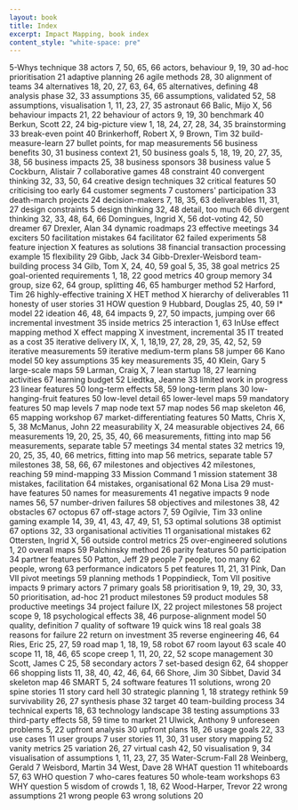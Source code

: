 ```yaml
---
layout: book
title: Index
excerpt: Impact Mapping, book index
content_style: "white-space: pre"
---
```

5-Whys technique 38
actors  7, 50, 65, 66
actors, behaviour 9, 19, 30
ad-hoc prioritisation 21
adaptive planning 26
agile methods 28, 30
alignment of teams  34
alternatives  18, 20, 27, 63, 64, 65
alternatives, defining  48
analysis phase  32, 33
assumptions 35, 66
assumptions, validated  52, 58
assumptions, visualisation  1, 11, 23, 27, 35
astronaut 66
Balic, Mijo X, 56
behaviour impacts 21, 22
behaviour of actors 9, 19, 30
benchmark 40
Berkun, Scott 22, 24
big-picture view  1, 18, 24, 27, 28, 34, 35
brainstorming 33
break-even point  40
Brinkerhoff, Robert X, 9
Brown, Tim  32
build-measure-learn 27
bullet points, for map measurements 56
business benefits 30, 31
business context  21, 50
business goals  5, 18, 19, 20, 27, 35, 38, 56
business impacts  25, 38
business sponsors 38
business value  5
Cockburn, Alistair 7
collaborative games 48
constraint 40 
convergent thinking 32, 33, 50, 64
creative design techniques  32
critical features 50
criticising too early 64
customer segments 7
customers' participation  33
death-march projects  24
decision-makers 7, 18, 35, 63
deliverables  11, 31, 27
design constraints  5
design thinking 32, 48
detail, too much  66
divergent thinking  32, 33, 48, 64, 66
Domingues, Ingrid X, 56
dot-voting  42, 50
dreamer 67
Drexler, Alan 34
dynamic roadmaps  23
effective meetings  34
exciters  50
facilitation mistakes 64
facilitator 62
failed experiments  58
feature injection X
features as solutions 38
financial transaction processing example  15
flexibility 29
Gibb, Jack  34
Gibb-Drexler-Weisbord team-building process 34
Gilb, Tom X, 24, 40, 59
goal  5, 35, 38
goal metrics  25
goal-oriented requirements  1, 18, 22
good metrics  40
group memory  34
group, size 62, 64
group, splitting  46, 65
hamburger method  52
Harford, Tim  26
highly-effective training X
HET method  X
hierarchy of deliverables 11
honesty of user stories 31
HOW question  9
Hubbard, Douglas  25, 40, 59
I* model  22
ideation  46, 48, 64
impacts 9, 27, 50
impacts, jumping over 66
incremental investment  35
inside metrics  25
interaction 1, 63
InUse effect mapping method X
effect mapping X
investment, incremental 35
IT treated as a cost  35
iterative delivery  IX, X, 1, 18,19, 27, 28, 29, 35, 42, 52, 59
iterative measurements  59
iterative medium-term plans 58
jumper  66
Kano model  50
key assumptions 35
key measurements  35, 40
Klein, Gary 5
large-scale maps 59
Larman, Craig X, 7
lean startup  18, 27
learning activities 67
learning budget 52
Liedtka, Jeanne 33
limited work in progress  23
linear features 50
long-term effects 58, 59
long-term plans 30
low-hanging-fruit features 50
low-level detail 65
lower-level maps 59
mandatory features  50
map levels  7
map node text 57
map nodes 56
map skeleton  46, 65
mapping workshop  67
market-differentiating features 50
Matts, Chris  X, 5, 38
McManus, John 22
measurability X, 24
measurable objectives 24, 66
measurements  19, 20, 25, 35, 40, 66
measurements, fitting into map  56
measurements, separate table  57
meetings  34
mental states 32
metrics 19, 20, 25, 35, 40, 66
metrics, fitting into map 56
metrics, separate table 57
milestones  38, 58, 66, 67
milestones and objectives 42
milestones, reaching  59
mind-mapping  33
Mission Command 1
mission statement 38
mistakes, facilitation  64
mistakes, organisational  62
Mona Lisa 29
must-have features  50
names for measurements  41
negative impacts  9
node names 56, 57
number-driven failures  58
objectives and milestones 38, 42
obstacles 67
octopus 67
off-stage actors  7, 59
Ogilvie, Tim  33
online gaming example 14, 39,  41, 43, 47, 49, 51, 53
optimal solutions 38
optimist  67
options 32, 33
organisational activities 11
organisational mistakes 62
Ottersten, Ingrid X, 56
outside control metrics 25
over-engineered solutions 1, 20
overall maps 59
Palchinsky method 26
parity features 50
participation 34
partner features  50
Patton, Jeff  29
people  7
people, too many  62
people, wrong 63
performance indicators  5
pet features  11, 21, 31
Pink, Dan VII
pivot meetings  59
planning methods  1
Poppindieck, Tom  VII
positive impacts  9
primary actors  7
primary goals 58
prioritisation  9, 19, 29, 30, 33, 50
prioritisation, ad-hoc 21
product milestones  59
product modules 58
productive meetings 34
project failure IX, 22
project milestones 58
project scope 9, 18
psychological effects 38, 46
purpose-alignment model 50
quality, definition 7
quality of software 19
quick wins  18
real goals 38 
reasons for failure 22
return on investment  35
reverse engineering 46, 64
Ries, Eric  25, 27, 59
road map  1, 18, 19, 58
robot 67
room layout 63
scale 40
scope 11, 18, 46, 65
scope creep 1, 11, 20, 22, 52
scope management  30
Scott, James C  25, 58
secondary actors  7
set-based design  62, 64
shopper 66
shopping lists  11, 38, 40, 42, 46, 64, 66
Shore, Jim  30
Sibbet, David 34
skeleton map  46
SMART 5, 24
software features 11
solutions, wrong 20
spine stories 11
story card hell 30
strategic planning  1, 18
strategy rethink  59
survivability 26, 27
synthesis phase 32
target  40
team-building process 34
technical experts 18, 63
technology landscape  38
testing assumptions 33
third-party effects 58, 59
time to market  21
Ulwick, Anthony 9
unforeseen problems 5, 22
upfront analysis  30
upfront plans 18, 26
usage goals 22, 33
use cases 11
user groups 7
user stories  11, 30, 31
user story mapping  52
vanity metrics  25
variation 26, 27
virtual cash  42, 50
visualisation 9, 34
visualisation of assumptions  1, 11, 23, 27, 35
Water-Scrum-Fall  28
Weinberg, Gerald  7
Weisbord, Martin  34
West, Dave  28
WHAT question 11
whiteboards 57, 63
WHO question  7
who-cares features  50
whole-team workshops  63
WHY question  5
wisdom of crowds  1, 18, 62
Wood-Harper, Trevor 22
wrong assumptions 21
wrong people  63
wrong solutions 20
